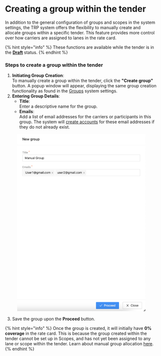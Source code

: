 # Creating a group within the tender

In addition to the general configuration of groups and scopes in the system settings, the TRP system offers the flexibility to manually create and allocate groups within a specific tender. This feature provides more control over how carriers are assigned to lanes in the rate card.

{% hint style="info" %}
These functions are available while the tender is in the [**Draft**](../) status.
{% endhint %}

### **Steps to create a group within the tender**

1. **Initiating Group Creation**:\
   To manually create a group within the tender, click the **"Create group"** button. A popup window will appear, displaying the same group creation functionality as found in the [Groups](../../../settings/groups-and-scopes/groups.md) system settings.
2. **Entering Group Details**:
   * **Title**:\
     Enter a descriptive name for the group.
   * **Emails**:\
     Add a list of email addresses for the carriers or participants in this group. The system will [create accounts](../../../settings/groups-and-scopes/creating-of-group-accounts.md) for these email addresses if they do not already exist.

<figure><img src="../../../../.gitbook/assets/Screenshot 2024-09-17 at 10.35.50.png" alt=""><figcaption></figcaption></figure>

3. Save the group upon the **Proceed** button.

{% hint style="info" %}
Once the group is created, it will initially have **0% coverage** in the rate card. This is because the group created within the tender cannot be set up in Scopes, and has not yet been assigned to any lane or scope within the tender. Learn about manual group allocation [here](manual-group-allocation-in-the-rate-card.md).
{% endhint %}
